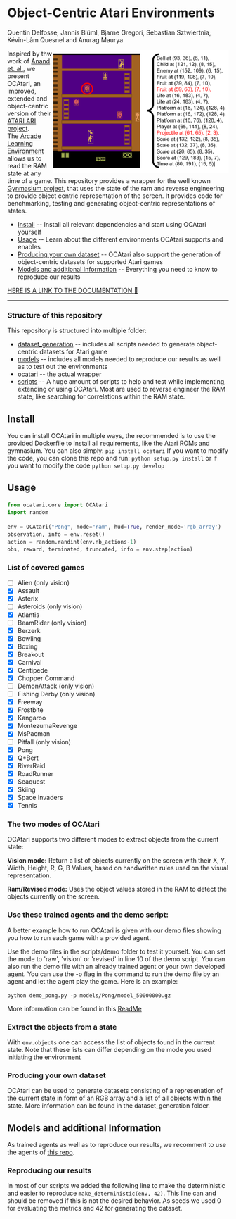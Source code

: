 # Object-Centric Atari Environments
Quentin Delfosse, Jannis Blüml, Bjarne Gregori, Sebastian Sztwiertnia, Kévin-Lâm Quesnel and Anurag Maurya

<img style="float: right;" width="400px" align="right" src="docs/_static/kangaroo.png">

Inspired by thw work of [Anand et. al.](https://arxiv.org/abs/1906.08226), we present OCAtari, an improved, extended and object-centric version of their [ATARI ARI project](https://github.com/mila-iqia/atari-representation-learning). \
The [Arcade Learning Environment](https://github.com/mgbellemare/Arcade-Learning-Environment) allows us to read the RAM state at any time of a game. 
This repository provides a wrapper for the well known [Gynmasium project](https://github.com/Farama-Foundation/Gymnasium), that uses the state of the ram and reverse engineering to provide object centric representation of the screen. It provides code for benchmarking, testing and generating object-centric representations of states.

* [Install](#install) -- Install all relevant dependencies and start using OCAtari yourself
* [Usage](#usage) -- Learn about the different environments OCAtari supports and enables
* [Producing your own dataset](#producing-your-own-dataset) -- OCAtari also support the generation of object-centric datasets for supported Atari games
* [Models and additional Information](#models-and-additional-information) -- Everything you need to know to reproduce our results


[HERE IS A LINK TO THE DOCUMENTATION :bookmark_tabs:](https://readthedocs.com)

--- 

### Structure of this repository
This repository is structured into multiple folder:
* [dataset_generation](dataset_generation/) -- includes all scripts needed to generate object-centric datasets for Atari game
* [models](models/) -- includes all models needed to reproduce our results as well as to test out the environments
* [ocatari](ocatari/) -- the actual wrapper
* [scripts](scripts/) -- A huge amount of scripts to help and test while implementing, extending or using OCAtari. 
Most are used to reverse engineer the RAM state, like searching for correlations within the RAM state.


## Install
You can install OCAtari in multiple ways, the recommended is to use the provided Dockerfile to install all requirements, like the Atari ROMs and gymnasium.
You can also simply:
`pip install ocatari`
If you want to modify the code, you can clone this repo and run:
`python setup.py install` or if you want to modify the code `python setup.py develop`

## Usage

```python
from ocatari.core import OCAtari
import random

env = OCAtari("Pong", mode="ram", hud=True, render_mode='rgb_array')
observation, info = env.reset()
action = random.randint(env.nb_actions-1)
obs, reward, terminated, truncated, info = env.step(action)
```


###  List of covered games
- [ ] Alien (only vision)
- [X] Assault
- [X] Asterix
- [ ] Asteroids  (only vision)
- [X] Atlantis
- [ ] BeamRider  (only vision)
- [X] Berzerk
- [X] Bowling
- [X] Boxing
- [X] Breakout
- [X] Carnival
- [X] Centipede
- [X] Chopper Command 
- [ ] DemonAttack  (only vision)
- [ ] Fishing Derby  (only vision)
- [X] Freeway
- [X] Frostbite 
- [X] Kangaroo
- [X] MontezumaRevenge
- [X] MsPacman
- [ ] Pitfall  (only vision)
- [X] Pong
- [X] Q\*Bert  
- [X] RiverRaid  
- [X] RoadRunner  
- [X] Seaquest
- [X] Skiing
- [X] Space Invaders
- [X] Tennis

### The two modes of OCAtari
OCAtari supports two different modes to extract objects from the current state:

**Vision mode:** Return a list of objects currently on the screen with their X, Y, Width, Height, R, G, B Values, based on handwritten rules used on the visual representation. 

**Ram/Revised mode:** Uses the object values stored in the RAM to detect the objects currently on the screen.

### Use these trained agents and the demo script:

A better example how to run OCAtari is given with our demo files showing you how to run each game with a provided agent. 

Use the demo files in the scripts/demo folder to test it yourself. You can set the mode to 'raw', 'vision' or 'revised' in line 10 of the demo script.
You can also run the demo file with an already trained agent or your own developed agent. You can use the -p flag in the command to run the demo file by an agent and let the agent play the game.
Here is an example: 

`python demo_pong.py -p models/Pong/model_50000000.gz`

More information can be found in this [ReadMe](scripts/demo/README%20Demos.md)
### Extract the objects from a state 

With `env.objects` one can access the list of objects found in the current state. Note that these lists can differ depending on the mode you used initiating the environment

### Producing your own dataset

OCAtari can be used to generate datasets consisting of a represenation of the current state in form of an RGB array and a list of all objects within the state. 
More information can be found in the dataset_generation folder. 

## Models and additional Information

As trained agents as well as to reproduce our results, we recomment to use the agents of [this repo](https://github.com/floringogianu/atari-agents).  

### Reproducing our results
In most of our scripts we added the following line to make the deterministic and easier to reproduce `make_deterministic(env, 42)`. This line can and should be removed if this is not the desired behavior. 
As seeds we used 0 for evaluating the metrics and 42 for generating the dataset. 

